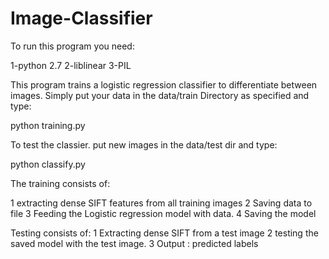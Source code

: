 Image-Classifier
================
To run this program you need: 

1-python 2.7
2-liblinear
3-PIL

This program trains a logistic regression classifier to differentiate between images.
Simply put your data in the data/train Directory as specified and type: 

python training.py

To test the classier. put new images in the data/test dir and type:

python classify.py

The training consists of: 

1	extracting dense SIFT features from all training images
2	Saving data to file
3	Feeding the Logistic regression model with data.
4	Saving the model

Testing consists of:
1	Extracting dense SIFT from a test image
2	testing the saved model with the test image.
3	Output : predicted labels 
